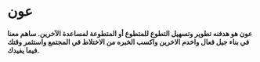 # عون
#### عون هو هدفنه تطوير وتسهيل التطوع للمتطوع أو المتطوعة لمساعدة الآخرين. ساهم معنا في بناء جيل فعال واخدم الاخرين واكسب الخبره من الاختلاط في المجتمع واستثمر وقتك فيما يفيدك.

